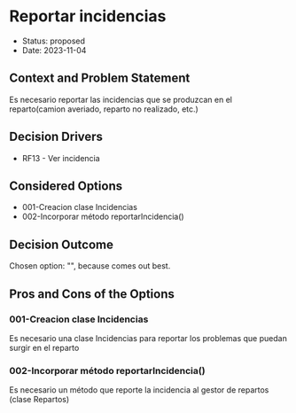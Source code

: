 # Reportar incidencias

* Status: proposed
* Date: 2023-11-04

## Context and Problem Statement

Es necesario reportar las incidencias que se produzcan en el reparto(camion averiado, reparto no realizado, etc.)

## Decision Drivers

* RF13 - Ver incidencia

## Considered Options

* 001-Creacion clase Incidencias
* 002-Incorporar método reportarIncidencia()

## Decision Outcome

Chosen option: "", because comes out best.

## Pros and Cons of the Options

### 001-Creacion clase Incidencias

Es necesario una clase Incidencias para reportar los problemas que puedan surgir en el reparto

### 002-Incorporar método reportarIncidencia()

Es necesario un método que reporte la incidencia al gestor de repartos (clase Repartos)
